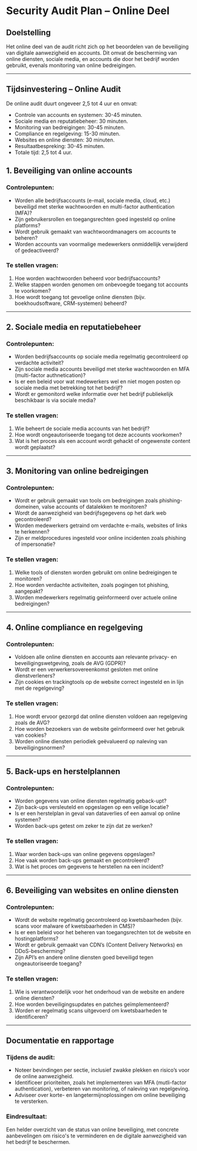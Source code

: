 # Security Audit Plan – Online Deel

## Doelstelling

Het online deel van de audit richt zich op het beoordelen van de beveiliging van digitale aanwezigheid en accounts. Dit omvat de bescherming van online diensten, sociale media, en accounts die door het bedrijf worden gebruikt, evenals monitoring van online bedreigingen.

---

## Tijdsinvestering – Online Audit

De online audit duurt ongeveer 2,5 tot 4 uur en omvat:

- Controle van accounts en systemen: 30-45 minuten.
- Sociale media en reputatiebeheer: 30 minuten.
- Monitoring van bedreigingen: 30-45 minuten.
- Compliance en regelgeving: 15-30 minuten.
- Websites en online diensten: 30 minuten.
- Resultaatbespreking: 30-45 minuten.
- Totale tijd: 2,5 tot 4 uur.

## 1. Beveiliging van online accounts

### Controlepunten:

- Worden alle bedrijfsaccounts (e-mail, sociale media, cloud, etc.) beveiligd met sterke wachtwoorden en multi-factor authentication (MFA)?
- Zijn gebruikersrollen en toegangsrechten goed ingesteld op online platforms?
- Wordt gebruik gemaakt van wachtwoordmanagers om accounts te beheren?
- Worden accounts van voormalige medewerkers onmiddellijk verwijderd of gedeactiveerd?

### Te stellen vragen:

1. Hoe worden wachtwoorden beheerd voor bedrijfsaccounts?
2. Welke stappen worden genomen om onbevoegde toegang tot accounts te voorkomen?
3. Hoe wordt toegang tot gevoelige online diensten (bijv. boekhoudsoftware, CRM-systemen) beheerd?

---

## 2. Sociale media en reputatiebeheer

### Controlepunten:

- Worden bedrijfsaccounts op sociale media regelmatig gecontroleerd op verdachte activiteit?
- Zijn sociale media accounts beveiligd met sterke wachtwoorden en MFA (multi-factor authnetication)?
- Is er een beleid voor wat medewerkers wel en niet mogen posten op sociale media met betrekking tot het bedrijf?
- Wordt er gemonitord welke informatie over het bedrijf publiekelijk beschikbaar is via sociale media?

### Te stellen vragen:

1. Wie beheert de sociale media accounts van het bedrijf?
2. Hoe wordt ongeautoriseerde toegang tot deze accounts voorkomen?
3. Wat is het proces als een account wordt gehackt of ongewenste content wordt geplaatst?

---

## 3. Monitoring van online bedreigingen

### Controlepunten:

- Wordt er gebruik gemaakt van tools om bedreigingen zoals phishing-domeinen, valse accounts of datalekken te monitoren?
- Wordt de aanwezigheid van bedrijfsgegevens op het dark web gecontroleerd?
- Worden medewerkers getraind om verdachte e-mails, websites of links te herkennen?
- Zijn er meldprocedures ingesteld voor online incidenten zoals phishing of impersonatie?

### Te stellen vragen:

1. Welke tools of diensten worden gebruikt om online bedreigingen te monitoren?
2. Hoe worden verdachte activiteiten, zoals pogingen tot phishing, aangepakt?
3. Worden medewerkers regelmatig geïnformeerd over actuele online bedreigingen?

---

## 4. Online compliance en regelgeving

### Controlepunten:

- Voldoen alle online diensten en accounts aan relevante privacy- en beveiligingswetgeving, zoals de AVG (GDPR)?
- Wordt er een verwerkersovereenkomst gesloten met online dienstverleners?
- Zijn cookies en trackingtools op de website correct ingesteld en in lijn met de regelgeving?

### Te stellen vragen:

1. Hoe wordt ervoor gezorgd dat online diensten voldoen aan regelgeving zoals de AVG?
2. Hoe worden bezoekers van de website geïnformeerd over het gebruik van cookies?
3. Worden online diensten periodiek geëvalueerd op naleving van beveiligingsnormen?

---

## 5. Back-ups en herstelplannen

### Controlepunten:

- Worden gegevens van online diensten regelmatig geback-upt?
- Zijn back-ups versleuteld en opgeslagen op een veilige locatie?
- Is er een herstelplan in geval van dataverlies of een aanval op online systemen?
- Worden back-ups getest om zeker te zijn dat ze werken?

### Te stellen vragen:

1. Waar worden back-ups van online gegevens opgeslagen?
2. Hoe vaak worden back-ups gemaakt en gecontroleerd?
3. Wat is het proces om gegevens te herstellen na een incident?

---

## 6. Beveiliging van websites en online diensten

### Controlepunten:

- Wordt de website regelmatig gecontroleerd op kwetsbaarheden (bijv. scans voor malware of kwetsbaarheden in CMS)?
- Is er een beleid voor het beheren van toegangsrechten tot de website en hostingplatforms?
- Wordt er gebruik gemaakt van CDN’s (Content Delivery Networks) en DDoS-bescherming?
- Zijn API’s en andere online diensten goed beveiligd tegen ongeautoriseerde toegang?

### Te stellen vragen:

1. Wie is verantwoordelijk voor het onderhoud van de website en andere online diensten?
2. Hoe worden beveiligingsupdates en patches geïmplementeerd?
3. Worden er regelmatig scans uitgevoerd om kwetsbaarheden te identificeren?

---

## Documentatie en rapportage

### Tijdens de audit:

- Noteer bevindingen per sectie, inclusief zwakke plekken en risico’s voor de online aanwezigheid.
- Identificeer prioriteiten, zoals het implementeren van MFA (mutli-factor authentication), verbeteren van monitoring, of naleving van regelgeving.
- Adviseer over korte- en langetermijnoplossingen om online beveiliging te versterken.

### Eindresultaat:

Een helder overzicht van de status van online beveiliging, met concrete aanbevelingen om risico's te verminderen en de digitale aanwezigheid van het bedrijf te beschermen.
